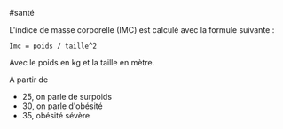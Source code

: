 #santé 

L'indice de masse corporelle (IMC) est calculé avec la formule suivante :
```
Imc = poids / taille^2
```

Avec le poids en kg et la taille en mètre.

A partir de
- 25, on parle de surpoids 
- 30, on parle d'obésité
- 35, obésité sévère